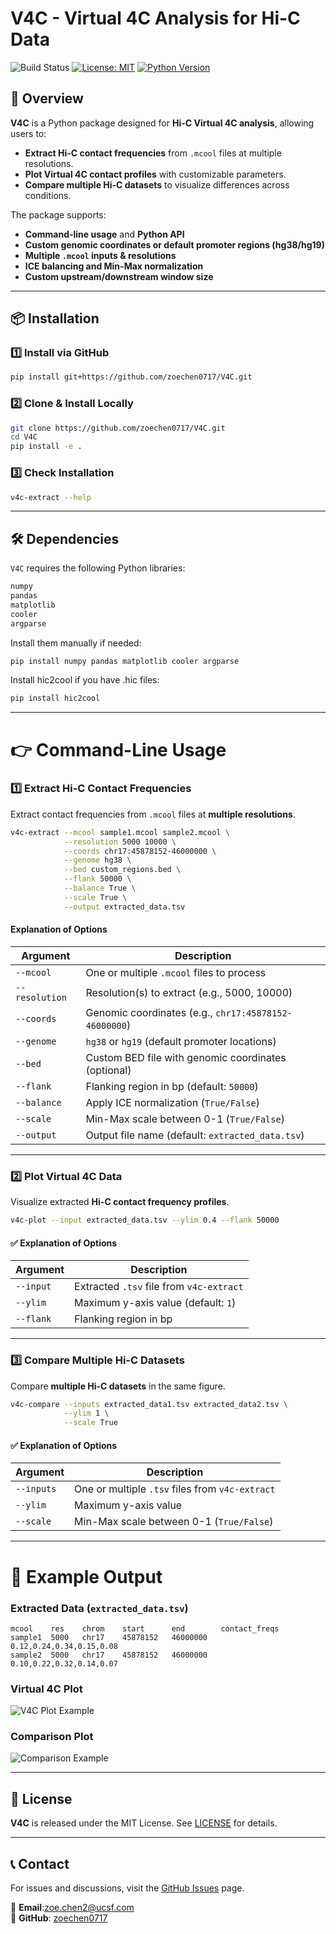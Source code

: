 

# V4C - Virtual 4C Analysis for Hi-C Data
![Build Status](https://github.com/zoechen0717/V4C/actions/workflows/test.yml/badge.svg)
[![License: MIT](https://img.shields.io/badge/License-MIT-green.svg)](https://opensource.org/licenses/MIT)
[![Python Version](https://img.shields.io/badge/python-3.6%2B-blue)](https://www.python.org/downloads/)

## 🚀 Overview
**V4C** is a Python package designed for **Hi-C Virtual 4C analysis**, allowing users to:
- **Extract Hi-C contact frequencies** from `.mcool` files at multiple resolutions.
- **Plot Virtual 4C contact profiles** with customizable parameters.
- **Compare multiple Hi-C datasets** to visualize differences across conditions.

The package supports:

- **Command-line usage** and **Python API**  
- **Custom genomic coordinates or default promoter regions (hg38/hg19)**  
- **Multiple `.mcool` inputs & resolutions**  
- **ICE balancing and Min-Max normalization**  
- **Custom upstream/downstream window size**  

---

## 📦 Installation

### 1️⃣ **Install via GitHub**
```bash
pip install git+https://github.com/zoechen0717/V4C.git
```

### 2️⃣ **Clone & Install Locally**
```bash
git clone https://github.com/zoechen0717/V4C.git
cd V4C
pip install -e .
```

### 3️⃣ **Check Installation**
```bash
v4c-extract --help
```

---

## 🛠️ Dependencies
`V4C` requires the following Python libraries:
```txt
numpy
pandas
matplotlib
cooler
argparse
```
Install them manually if needed:
```bash
pip install numpy pandas matplotlib cooler argparse
```

Install hic2cool if you have .hic files:
```bash
pip install hic2cool
```

---

# 👉 Command-Line Usage

### **1️⃣ Extract Hi-C Contact Frequencies**
Extract contact frequencies from `.mcool` files at **multiple resolutions**.

```bash
v4c-extract --mcool sample1.mcool sample2.mcool \
            --resolution 5000 10000 \
            --coords chr17:45878152-46000000 \
            --genome hg38 \
            --bed custom_regions.bed \
            --flank 50000 \
            --balance True \
            --scale True \
            --output extracted_data.tsv
```

#### **Explanation of Options**
| Argument | Description |
|----------|-------------|
| `--mcool` | One or multiple `.mcool` files to process |
| `--resolution` | Resolution(s) to extract (e.g., 5000, 10000) |
| `--coords` | Genomic coordinates (e.g., `chr17:45878152-46000000`) |
| `--genome` | `hg38` or `hg19` (default promoter locations) |
| `--bed` | Custom BED file with genomic coordinates (optional) |
| `--flank` | Flanking region in bp (default: `50000`) |
| `--balance` | Apply ICE normalization (`True/False`) |
| `--scale` | Min-Max scale between 0-1 (`True/False`) |
| `--output` | Output file name (default: `extracted_data.tsv`) |

---

### **2️⃣ Plot Virtual 4C Data**
Visualize extracted **Hi-C contact frequency profiles**.

```bash
v4c-plot --input extracted_data.tsv --ylim 0.4 --flank 50000
```

#### **✅ Explanation of Options**
| Argument | Description |
|----------|-------------|
| `--input` | Extracted `.tsv` file from `v4c-extract` |
| `--ylim` | Maximum y-axis value (default: `1`) |
| `--flank` | Flanking region in bp |

---

### **3️⃣ Compare Multiple Hi-C Datasets**
Compare **multiple Hi-C datasets** in the same figure.

```bash
v4c-compare --inputs extracted_data1.tsv extracted_data2.tsv \
            --ylim 1 \
            --scale True
```

#### **✅ Explanation of Options**
| Argument | Description |
|----------|-------------|
| `--inputs` | One or multiple `.tsv` files from `v4c-extract` |
| `--ylim` | Maximum y-axis value |
| `--scale` | Min-Max scale between 0-1 (`True/False`) |

---

# 📂 Example Output

### **Extracted Data (`extracted_data.tsv`)**
```
mcool    res    chrom    start      end        contact_freqs
sample1  5000   chr17    45878152   46000000   0.12,0.24,0.34,0.15,0.08
sample2  5000   chr17    45878152   46000000   0.10,0.22,0.32,0.14,0.07
```

### **Virtual 4C Plot**
![V4C Plot Example](https://upload.wikimedia.org/wikipedia/commons/a/a4/4C-seq_diagram.png)

### **Comparison Plot**
![Comparison Example](https://upload.wikimedia.org/wikipedia/commons/thumb/3/3e/DNA_replication_en.svg/1200px-DNA_replication_en.svg.png)

---

## 💜 License
**V4C** is released under the MIT License. See [LICENSE](LICENSE) for details.

---

## 📞 Contact
For issues and discussions, visit the [GitHub Issues](https://github.com/yourusername/V4C/issues) page.

📧 **Email**:zoe.chen2@ucsf.com  
🏡 **GitHub**: [zoechen0717](https://github.com/zoechen0717)
